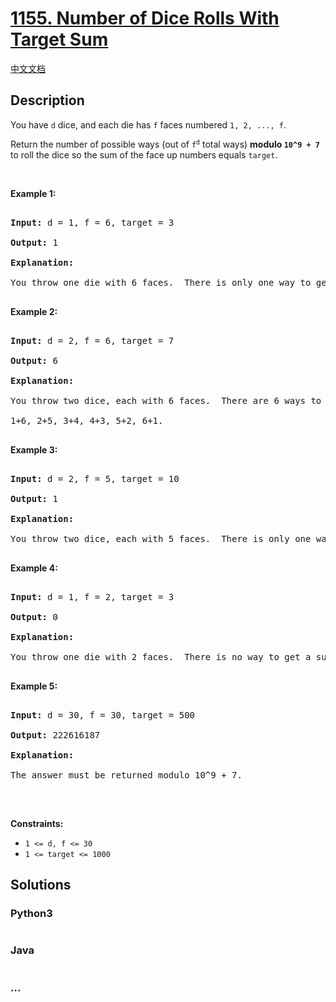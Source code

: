 # [1155. Number of Dice Rolls With Target Sum](https://leetcode.com/problems/number-of-dice-rolls-with-target-sum)

[中文文档](/solution/1100-1199/1155.Number%20of%20Dice%20Rolls%20With%20Target%20Sum/README.md)

## Description

<p>You have <code>d</code> dice, and each die has <code>f</code> faces numbered <code>1, 2, ..., f</code>.</p>

<p>Return the number of possible ways (out of <code>f<sup>d</sup></code>&nbsp;total ways) <strong>modulo <code>10^9 + 7</code></strong> to roll the dice so the sum of the face up numbers equals <code>target</code>.</p>

<p>&nbsp;</p>

<p><strong>Example 1:</strong></p>

<pre>

<strong>Input:</strong> d = 1, f = 6, target = 3

<strong>Output:</strong> 1

<strong>Explanation: </strong>

You throw one die with 6 faces.  There is only one way to get a sum of 3.

</pre>

<p><strong>Example 2:</strong></p>

<pre>

<strong>Input:</strong> d = 2, f = 6, target = 7

<strong>Output:</strong> 6

<strong>Explanation: </strong>

You throw two dice, each with 6 faces.  There are 6 ways to get a sum of 7:

1+6, 2+5, 3+4, 4+3, 5+2, 6+1.

</pre>

<p><strong>Example 3:</strong></p>

<pre>

<strong>Input:</strong> d = 2, f = 5, target = 10

<strong>Output:</strong> 1

<strong>Explanation: </strong>

You throw two dice, each with 5 faces.  There is only one way to get a sum of 10: 5+5.

</pre>

<p><strong>Example 4:</strong></p>

<pre>

<strong>Input:</strong> d = 1, f = 2, target = 3

<strong>Output:</strong> 0

<strong>Explanation: </strong>

You throw one die with 2 faces.  There is no way to get a sum of 3.

</pre>

<p><strong>Example 5:</strong></p>

<pre>

<strong>Input:</strong> d = 30, f = 30, target = 500

<strong>Output:</strong> 222616187

<strong>Explanation: </strong>

The answer must be returned modulo 10^9 + 7.

</pre>

<p>&nbsp;</p>

<p><strong>Constraints:</strong></p>

<ul>
    <li><code>1 &lt;= d, f &lt;= 30</code></li>
    <li><code>1 &lt;= target &lt;= 1000</code></li>
</ul>

## Solutions

<!-- tabs:start -->

### **Python3**

```python

```

### **Java**

```java

```

### **...**

```

```

<!-- tabs:end -->
